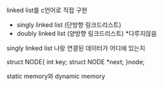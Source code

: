 linked list를 c언어로 직접 구현

- singly linked list (단방향 링크드리스트) 
- doubly linked list (양방향 링크드리스트) *다루지않음


singly linked list
나랑 연결된 데이터가 어디에 있는지 

struct NODE{
    int key;
    struct NODE *next;
}node;


static memory와 dynamic memory
